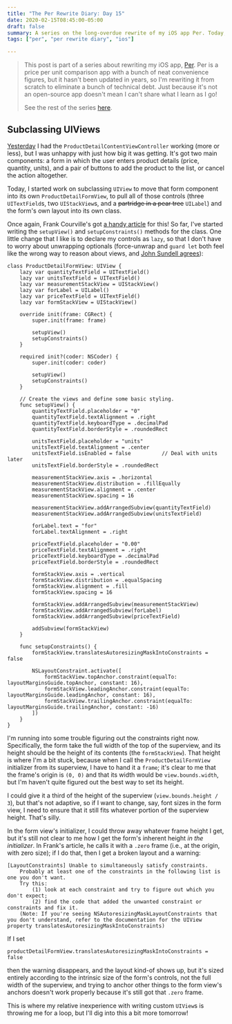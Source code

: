 ```yaml
---
title: "The Per Rewrite Diary: Day 15"
date: 2020-02-15T08:45:00-05:00
draft: false
summary: A series on the long-overdue rewrite of my iOS app Per. Today, I try refactoring some of product detail view into its own class.
tags: ["per", "per rewrite diary", "ios"]

---
```


> This post is part of a series about rewriting my iOS app, [Per]. Per is a price per unit comparison app with a bunch of neat convenience figures, but it hasn't been updated in years, so I'm rewriting it from scratch to eliminate a bunch of technical debt. Just because it's not an open-source app doesn't mean I can't share what I learn as I go!
> 
> See the rest of the series [here].

## Subclassing UIViews

[Yesterday] I had the `ProductDetailContentViewController` working (more or less), but I was unhappy with just how big it was getting. It's got two main components: a form in which the user enters product details (price, quantity, units), and a pair of buttons to add the product to the list, or cancel the action altogether.

Today, I started work on subclassing `UIView` to move that form component into its own `ProductDetailFormView`, to pull all of those controls (three `UITextField`s, two `UIStackView`s, and a ~~partridge in a pear tree~~ `UILabel`) and the form's own layout into its own class.

Once again, Frank Courville's got [a handy article] for this! So far, I've started writing the `setupView()` and `setupConstraints()` methods for the class. One little change that I like is to declare my controls as `lazy`, so that I don't have to worry about unwrapping optionals (force-unwrap and `guard let` both feel like the wrong way to reason about views, and [John Sundell agrees]):

```
class ProductDetailFormView: UIView {
    lazy var quantityTextField = UITextField()
    lazy var unitsTextField = UITextField()
    lazy var measurementStackView = UIStackView()
    lazy var forLabel = UILabel()
    lazy var priceTextField = UITextField()
    lazy var formStackView = UIStackView()

    override init(frame: CGRect) {
        super.init(frame: frame)
        
        setupView()
        setupConstraints()
    }
    
    required init?(coder: NSCoder) {
        super.init(coder: coder)
        
        setupView()
        setupConstraints()
    }
    
    // Create the views and define some basic styling.
    func setupView() {
        quantityTextField.placeholder = "0"
        quantityTextField.textAlignment = .right
        quantityTextField.keyboardType = .decimalPad
        quantityTextField.borderStyle = .roundedRect
        
        unitsTextField.placeholder = "units"
        unitsTextField.textAlignment = .center
        unitsTextField.isEnabled = false          // Deal with units later
        unitsTextField.borderStyle = .roundedRect
        
        measurementStackView.axis = .horizontal
        measurementStackView.distribution = .fillEqually
        measurementStackView.alignment = .center
        measurementStackView.spacing = 16
        
        measurementStackView.addArrangedSubview(quantityTextField)
        measurementStackView.addArrangedSubview(unitsTextField)
        
        forLabel.text = "for"
        forLabel.textAlignment = .right
        
        priceTextField.placeholder = "0.00"
        priceTextField.textAlignment = .right
        priceTextField.keyboardType = .decimalPad
        priceTextField.borderStyle = .roundedRect
        
        formStackView.axis = .vertical
        formStackView.distribution = .equalSpacing
        formStackView.alignment = .fill
        formStackView.spacing = 16
        
        formStackView.addArrangedSubview(measurementStackView)
        formStackView.addArrangedSubview(forLabel)
        formStackView.addArrangedSubview(priceTextField)
        
        addSubview(formStackView)
    }

    func setupConstraints() {
        formStackView.translatesAutoresizingMaskIntoConstraints = false
        
        NSLayoutConstraint.activate([
            formStackView.topAnchor.constraint(equalTo: layoutMarginsGuide.topAnchor, constant: 16),
            formStackView.leadingAnchor.constraint(equalTo: layoutMarginsGuide.leadingAnchor, constant: 16),
            formStackView.trailingAnchor.constraint(equalTo: layoutMarginsGuide.trailingAnchor, constant: -16)
        ])
    }
}
```

I'm running into some trouble figuring out the constraints right now. Specifically, the form take the full width of the top of the superview, and its height should be the height of its contents (the `formStackView`). That height is where I'm a bit stuck, because when I call the `ProductDetailFormView` initializer from its superview, I have to hand it a `frame`; it's clear to me that the frame's origin is `(0, 0)` and that its width would be `view.bounds.width`, but I'm haven't quite figured out the best way to set its height.

I could give it a third of the height of the superview (`view.bounds.height / 3`), but that's not adaptive, so if I want to change, say, font sizes in the form view, I need to ensure that it still fits whatever portion of the superview height. That's silly.

In the form view's initializer, I could throw away whatever frame height I get, but it's still not clear to me how I get the form's inherent height _in the initializer_. In Frank's article, he calls it with a `.zero` frame (i.e., at the origin, with zero size); if I do that, then I get a broken layout and a warning:

```
[LayoutConstraints] Unable to simultaneously satisfy constraints.
	Probably at least one of the constraints in the following list is one you don't want. 
	Try this: 
		(1) look at each constraint and try to figure out which you don't expect; 
		(2) find the code that added the unwanted constraint or constraints and fix it. 
	(Note: If you're seeing NSAutoresizingMaskLayoutConstraints that you don't understand, refer to the documentation for the UIView property translatesAutoresizingMaskIntoConstraints) 
```

If I set

```
productDetailFormView.translatesAutoresizingMaskIntoConstraints = false
```

then the warning disappears, and the layout kind-of shows up, but it's sized entirely according to the intrinsic size of the form's controls, not the full width of the superview, and trying to anchor other things to the form view's anchors doesn't work properly because it's still got that `.zero` frame.

This is where my relative inexperience with writing custom `UIView`s is throwing me for a loop, but I'll dig into this a bit more tomorrow!

[Per]: https://droppedbits.com/apps/per
[here]: /tags/per-rewrite-diary/
[Yesterday]: /post/per-diaries-day-14/
[a handy article]: https://ioscoachfrank.com/uiview-basics.html
[John Sundell agrees]: https://swiftbysundell.com/articles/handling-non-optional-optionals-in-swift/